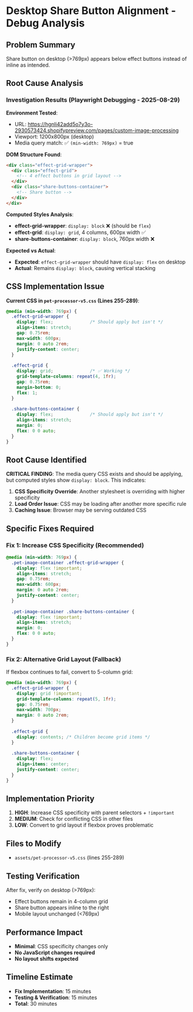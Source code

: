 # Desktop Share Button Alignment - Debug Analysis

## Problem Summary
Share button on desktop (>769px) appears below effect buttons instead of inline as intended.

## Root Cause Analysis

### Investigation Results (Playwright Debugging - 2025-08-29)

**Environment Tested**:
- URL: https://hgnli42add5o7y3o-2930573424.shopifypreview.com/pages/custom-image-processing
- Viewport: 1200x800px (desktop)
- Media query match: ✅ `(min-width: 769px)` = true

**DOM Structure Found**:
```html
<div class="effect-grid-wrapper">
  <div class="effect-grid">
    <!-- 4 effect buttons in grid layout -->
  </div>
  <div class="share-buttons-container">
    <!-- Share button -->
  </div>
</div>
```

**Computed Styles Analysis**:
- **effect-grid-wrapper**: `display: block` ❌ (should be `flex`)
- **effect-grid**: `display: grid`, 4 columns, 600px width ✅
- **share-buttons-container**: `display: block`, 760px width ❌

**Expected vs Actual**:
- **Expected**: `effect-grid-wrapper` should have `display: flex` on desktop
- **Actual**: Remains `display: block`, causing vertical stacking

## CSS Implementation Issue

**Current CSS in `pet-processor-v5.css` (Lines 255-289)**:
```css
@media (min-width: 769px) {
  .effect-grid-wrapper {
    display: flex;              /* Should apply but isn't */
    align-items: stretch;
    gap: 0.75rem;
    max-width: 600px;
    margin: 0 auto 2rem;
    justify-content: center;
  }
  
  .effect-grid {
    display: grid;              /* ✅ Working */
    grid-template-columns: repeat(4, 1fr);
    gap: 0.75rem;
    margin-bottom: 0;
    flex: 1;
  }
  
  .share-buttons-container {
    display: flex;              /* Should apply but isn't */
    align-items: stretch;
    margin: 0;
    flex: 0 0 auto;
  }
}
```

## Root Cause Identified

**CRITICAL FINDING**: The media query CSS exists and should be applying, but computed styles show `display: block`. This indicates:

1. **CSS Specificity Override**: Another stylesheet is overriding with higher specificity
2. **Load Order Issue**: CSS may be loading after another more specific rule
3. **Caching Issue**: Browser may be serving outdated CSS

## Specific Fixes Required

### Fix 1: Increase CSS Specificity (Recommended)
```css
@media (min-width: 769px) {
  .pet-image-container .effect-grid-wrapper {
    display: flex !important;
    align-items: stretch;
    gap: 0.75rem;
    max-width: 600px;
    margin: 0 auto 2rem;
    justify-content: center;
  }
  
  .pet-image-container .share-buttons-container {
    display: flex !important;
    align-items: stretch;
    margin: 0;
    flex: 0 0 auto;
  }
}
```

### Fix 2: Alternative Grid Layout (Fallback)
If flexbox continues to fail, convert to 5-column grid:
```css
@media (min-width: 769px) {
  .effect-grid-wrapper {
    display: grid !important;
    grid-template-columns: repeat(5, 1fr);
    gap: 0.75rem;
    max-width: 700px;
    margin: 0 auto 2rem;
  }
  
  .effect-grid {
    display: contents; /* Children become grid items */
  }
  
  .share-buttons-container {
    display: flex;
    align-items: center;
    justify-content: center;
  }
}
```

## Implementation Priority

1. **HIGH**: Increase CSS specificity with parent selectors + `!important`
2. **MEDIUM**: Check for conflicting CSS in other files
3. **LOW**: Convert to grid layout if flexbox proves problematic

## Files to Modify
- `assets/pet-processor-v5.css` (lines 255-289)

## Testing Verification
After fix, verify on desktop (>769px):
- Effect buttons remain in 4-column grid
- Share button appears inline to the right
- Mobile layout unchanged (<769px)

## Performance Impact
- **Minimal**: CSS specificity changes only
- **No JavaScript changes required**
- **No layout shifts expected**

## Timeline Estimate
- **Fix Implementation**: 15 minutes
- **Testing & Verification**: 15 minutes
- **Total**: 30 minutes